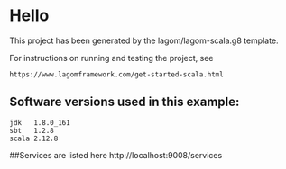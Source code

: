 # Hello

This project has been generated by the lagom/lagom-scala.g8 template. 

For instructions on running and testing the project, see 
    
    https://www.lagomframework.com/get-started-scala.html

## Software versions used in this example:
    jdk   1.8.0_161
    sbt   1.2.8
    scala 2.12.8
    
##Services are listed here
    http://localhost:9008/services    
